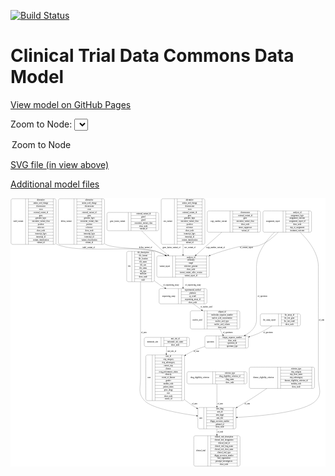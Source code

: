<link rel='stylesheet' href="assets/style.css">
<link rel='stylesheet' href="https://unpkg.com/leaflet@1.5.1/dist/leaflet.css" integrity="sha512-xwE/Az9zrjBIphAcBb3F6JVqxf46+CDLwfLMHloNu6KEQCAWi6HcDUbeOfBIptF7tcCzusKFjFw2yuvEpDL9wQ==" crossorigin="">
<script type="text/javascript" src="https://code.jquery.com/jquery-3.2.1.min.js"></script>
<script type="text/javascript"  src="https://unpkg.com/leaflet@1.5.1/dist/leaflet.js"></script>
<script type="text/javascript" src="assets/actions.js"></script>

[![Build Status](https://travis-ci.org/CBIIT/ctdc-model.svg?branch=master)](https://travis-ci.org/CBIIT/ctdc-model)

# Clinical Trial Data Commons Data Model

[View model on GitHub Pages](https://cbiit.github.io/ctdc-model/)




Zoom to Node: <select id="node_select">
  <option value="">Zoom to Node</option>
</select>
<div id="model"></div>

<p>
<a href="./model-desc/ctdc-model.svg">SVG file (in view above)</a>
<p>
<a href="./model-desc">Additional model files</a>
<div id='graph' style='display:off;'>
<svg width="2379pt" height="2029pt"
 viewBox="0.00 0.00 2379.00 2029.00" xmlns="http://www.w3.org/2000/svg" xmlns:xlink="http://www.w3.org/1999/xlink">
<g id="graph0" class="graph" transform="scale(1 1) rotate(0) translate(4 2025)">
<title>Perl</title>
<polygon fill="#ffffff" stroke="transparent" points="-4,4 -4,-2025 2375,-2025 2375,4 -4,4"/>
<!-- file -->
<g id="node1" class="node">
<title>file</title>
<path fill="none" stroke="#000000" d="M885.5,-1393.5C885.5,-1393.5 1070.5,-1393.5 1070.5,-1393.5 1076.5,-1393.5 1082.5,-1399.5 1082.5,-1405.5 1082.5,-1405.5 1082.5,-1611.5 1082.5,-1611.5 1082.5,-1617.5 1076.5,-1623.5 1070.5,-1623.5 1070.5,-1623.5 885.5,-1623.5 885.5,-1623.5 879.5,-1623.5 873.5,-1617.5 873.5,-1611.5 873.5,-1611.5 873.5,-1405.5 873.5,-1405.5 873.5,-1399.5 879.5,-1393.5 885.5,-1393.5"/>
<text text-anchor="middle" x="893" y="-1504.8" font-family="Times,serif" font-size="14.00" fill="#000000">file</text>
<polyline fill="none" stroke="#000000" points="912.5,-1393.5 912.5,-1623.5 "/>
<text text-anchor="middle" x="923" y="-1504.8" font-family="Times,serif" font-size="14.00" fill="#000000"> </text>
<polyline fill="none" stroke="#000000" points="933.5,-1393.5 933.5,-1623.5 "/>
<text text-anchor="middle" x="997.5" y="-1608.3" font-family="Times,serif" font-size="14.00" fill="#000000">file_description</text>
<polyline fill="none" stroke="#000000" points="933.5,-1600.5 1061.5,-1600.5 "/>
<text text-anchor="middle" x="997.5" y="-1585.3" font-family="Times,serif" font-size="14.00" fill="#000000">file_format</text>
<polyline fill="none" stroke="#000000" points="933.5,-1577.5 1061.5,-1577.5 "/>
<text text-anchor="middle" x="997.5" y="-1562.3" font-family="Times,serif" font-size="14.00" fill="#000000">file_location</text>
<polyline fill="none" stroke="#000000" points="933.5,-1554.5 1061.5,-1554.5 "/>
<text text-anchor="middle" x="997.5" y="-1539.3" font-family="Times,serif" font-size="14.00" fill="#000000">file_name</text>
<polyline fill="none" stroke="#000000" points="933.5,-1531.5 1061.5,-1531.5 "/>
<text text-anchor="middle" x="997.5" y="-1516.3" font-family="Times,serif" font-size="14.00" fill="#000000">file_size</text>
<polyline fill="none" stroke="#000000" points="933.5,-1508.5 1061.5,-1508.5 "/>
<text text-anchor="middle" x="997.5" y="-1493.3" font-family="Times,serif" font-size="14.00" fill="#000000">file_status</text>
<polyline fill="none" stroke="#000000" points="933.5,-1485.5 1061.5,-1485.5 "/>
<text text-anchor="middle" x="997.5" y="-1470.3" font-family="Times,serif" font-size="14.00" fill="#000000">file_type</text>
<polyline fill="none" stroke="#000000" points="933.5,-1462.5 1061.5,-1462.5 "/>
<text text-anchor="middle" x="997.5" y="-1447.3" font-family="Times,serif" font-size="14.00" fill="#000000">md5sum</text>
<polyline fill="none" stroke="#000000" points="933.5,-1439.5 1061.5,-1439.5 "/>
<text text-anchor="middle" x="997.5" y="-1424.3" font-family="Times,serif" font-size="14.00" fill="#000000">show_node</text>
<polyline fill="none" stroke="#000000" points="933.5,-1416.5 1061.5,-1416.5 "/>
<text text-anchor="middle" x="997.5" y="-1401.3" font-family="Times,serif" font-size="14.00" fill="#000000">uuid</text>
<polyline fill="none" stroke="#000000" points="1061.5,-1393.5 1061.5,-1623.5 "/>
<text text-anchor="middle" x="1072" y="-1504.8" font-family="Times,serif" font-size="14.00" fill="#000000"> </text>
</g>
<!-- arm -->
<g id="node14" class="node">
<title>arm</title>
<path fill="none" stroke="#000000" d="M1423,-282.5C1423,-282.5 1687,-282.5 1687,-282.5 1693,-282.5 1699,-288.5 1699,-294.5 1699,-294.5 1699,-431.5 1699,-431.5 1699,-437.5 1693,-443.5 1687,-443.5 1687,-443.5 1423,-443.5 1423,-443.5 1417,-443.5 1411,-437.5 1411,-431.5 1411,-431.5 1411,-294.5 1411,-294.5 1411,-288.5 1417,-282.5 1423,-282.5"/>
<text text-anchor="middle" x="1433.5" y="-359.3" font-family="Times,serif" font-size="14.00" fill="#000000">arm</text>
<polyline fill="none" stroke="#000000" points="1456,-282.5 1456,-443.5 "/>
<text text-anchor="middle" x="1466.5" y="-359.3" font-family="Times,serif" font-size="14.00" fill="#000000"> </text>
<polyline fill="none" stroke="#000000" points="1477,-282.5 1477,-443.5 "/>
<text text-anchor="middle" x="1577.5" y="-428.3" font-family="Times,serif" font-size="14.00" fill="#000000">arm_drug</text>
<polyline fill="none" stroke="#000000" points="1477,-420.5 1678,-420.5 "/>
<text text-anchor="middle" x="1577.5" y="-405.3" font-family="Times,serif" font-size="14.00" fill="#000000">arm_id</text>
<polyline fill="none" stroke="#000000" points="1477,-397.5 1678,-397.5 "/>
<text text-anchor="middle" x="1577.5" y="-382.3" font-family="Times,serif" font-size="14.00" fill="#000000">arm_target</text>
<polyline fill="none" stroke="#000000" points="1477,-374.5 1678,-374.5 "/>
<text text-anchor="middle" x="1577.5" y="-359.3" font-family="Times,serif" font-size="14.00" fill="#000000">arm_title</text>
<polyline fill="none" stroke="#000000" points="1477,-351.5 1678,-351.5 "/>
<text text-anchor="middle" x="1577.5" y="-336.3" font-family="Times,serif" font-size="14.00" fill="#000000">dbgap_accession_number</text>
<polyline fill="none" stroke="#000000" points="1477,-328.5 1678,-328.5 "/>
<text text-anchor="middle" x="1577.5" y="-313.3" font-family="Times,serif" font-size="14.00" fill="#000000">pubmed_id</text>
<polyline fill="none" stroke="#000000" points="1477,-305.5 1678,-305.5 "/>
<text text-anchor="middle" x="1577.5" y="-290.3" font-family="Times,serif" font-size="14.00" fill="#000000">show_node</text>
<polyline fill="none" stroke="#000000" points="1678,-282.5 1678,-443.5 "/>
<text text-anchor="middle" x="1688.5" y="-359.3" font-family="Times,serif" font-size="14.00" fill="#000000"> </text>
</g>
<!-- file&#45;&gt;arm -->
<g id="edge9" class="edge">
<title>file&#45;&gt;arm</title>
<path fill="none" stroke="#000000" d="M978,-1393.4257C978,-1358.2999 978,-1319.5653 978,-1284 978,-1284 978,-1284 978,-668 978,-589.8864 955.4441,-551.8638 1009,-495 1061.9713,-438.7569 1258.5327,-401.5688 1400.6463,-381.3938"/>
<polygon fill="#000000" stroke="#000000" points="1401.3655,-384.8272 1410.7817,-379.9705 1400.3921,-377.8952 1401.3655,-384.8272"/>
<text text-anchor="middle" x="1003" y="-1006.8" font-family="Times,serif" font-size="14.00" fill="#000000">of_arm</text>
</g>
<!-- sequencing_assay -->
<g id="node18" class="node">
<title>sequencing_assay</title>
<path fill="none" stroke="#000000" d="M1130.5,-1226.5C1130.5,-1226.5 1467.5,-1226.5 1467.5,-1226.5 1473.5,-1226.5 1479.5,-1232.5 1479.5,-1238.5 1479.5,-1238.5 1479.5,-1329.5 1479.5,-1329.5 1479.5,-1335.5 1473.5,-1341.5 1467.5,-1341.5 1467.5,-1341.5 1130.5,-1341.5 1130.5,-1341.5 1124.5,-1341.5 1118.5,-1335.5 1118.5,-1329.5 1118.5,-1329.5 1118.5,-1238.5 1118.5,-1238.5 1118.5,-1232.5 1124.5,-1226.5 1130.5,-1226.5"/>
<text text-anchor="middle" x="1191.5" y="-1280.3" font-family="Times,serif" font-size="14.00" fill="#000000">sequencing_assay</text>
<polyline fill="none" stroke="#000000" points="1264.5,-1226.5 1264.5,-1341.5 "/>
<text text-anchor="middle" x="1275" y="-1280.3" font-family="Times,serif" font-size="14.00" fill="#000000"> </text>
<polyline fill="none" stroke="#000000" points="1285.5,-1226.5 1285.5,-1341.5 "/>
<text text-anchor="middle" x="1372" y="-1326.3" font-family="Times,serif" font-size="14.00" fill="#000000">experimental_method</text>
<polyline fill="none" stroke="#000000" points="1285.5,-1318.5 1458.5,-1318.5 "/>
<text text-anchor="middle" x="1372" y="-1303.3" font-family="Times,serif" font-size="14.00" fill="#000000">platform</text>
<polyline fill="none" stroke="#000000" points="1285.5,-1295.5 1458.5,-1295.5 "/>
<text text-anchor="middle" x="1372" y="-1280.3" font-family="Times,serif" font-size="14.00" fill="#000000">qc_result</text>
<polyline fill="none" stroke="#000000" points="1285.5,-1272.5 1458.5,-1272.5 "/>
<text text-anchor="middle" x="1372" y="-1257.3" font-family="Times,serif" font-size="14.00" fill="#000000">sequencing_assay_id</text>
<polyline fill="none" stroke="#000000" points="1285.5,-1249.5 1458.5,-1249.5 "/>
<text text-anchor="middle" x="1372" y="-1234.3" font-family="Times,serif" font-size="14.00" fill="#000000">show_node</text>
<polyline fill="none" stroke="#000000" points="1458.5,-1226.5 1458.5,-1341.5 "/>
<text text-anchor="middle" x="1469" y="-1280.3" font-family="Times,serif" font-size="14.00" fill="#000000"> </text>
</g>
<!-- file&#45;&gt;sequencing_assay -->
<g id="edge16" class="edge">
<title>file&#45;&gt;sequencing_assay</title>
<path fill="none" stroke="#000000" d="M1082.7835,-1400.637C1085.8543,-1398.0271 1088.9297,-1395.4763 1092,-1393 1113.1878,-1375.9115 1137.4689,-1360.2998 1161.7717,-1346.563"/>
<polygon fill="#000000" stroke="#000000" points="1163.6813,-1349.5059 1170.7206,-1341.5876 1160.2798,-1343.3879 1163.6813,-1349.5059"/>
<text text-anchor="middle" x="1208.5" y="-1363.8" font-family="Times,serif" font-size="14.00" fill="#000000">of_sequencing_assay</text>
</g>
<!-- variant_report -->
<g id="node2" class="node">
<title>variant_report</title>
<path fill="none" stroke="#000000" d="M1113,-1428C1113,-1428 1485,-1428 1485,-1428 1491,-1428 1497,-1434 1497,-1440 1497,-1440 1497,-1577 1497,-1577 1497,-1583 1491,-1589 1485,-1589 1485,-1589 1113,-1589 1113,-1589 1107,-1589 1101,-1583 1101,-1577 1101,-1577 1101,-1440 1101,-1440 1101,-1434 1107,-1428 1113,-1428"/>
<text text-anchor="middle" x="1161" y="-1504.8" font-family="Times,serif" font-size="14.00" fill="#000000">variant_report</text>
<polyline fill="none" stroke="#000000" points="1221,-1428 1221,-1589 "/>
<text text-anchor="middle" x="1231.5" y="-1504.8" font-family="Times,serif" font-size="14.00" fill="#000000"> </text>
<polyline fill="none" stroke="#000000" points="1242,-1428 1242,-1589 "/>
<text text-anchor="middle" x="1359" y="-1573.8" font-family="Times,serif" font-size="14.00" fill="#000000">analysis_id</text>
<polyline fill="none" stroke="#000000" points="1242,-1566 1476,-1566 "/>
<text text-anchor="middle" x="1359" y="-1550.8" font-family="Times,serif" font-size="14.00" fill="#000000">cellularity</text>
<polyline fill="none" stroke="#000000" points="1242,-1543 1476,-1543 "/>
<text text-anchor="middle" x="1359" y="-1527.8" font-family="Times,serif" font-size="14.00" fill="#000000">mapd</text>
<polyline fill="none" stroke="#000000" points="1242,-1520 1476,-1520 "/>
<text text-anchor="middle" x="1359" y="-1504.8" font-family="Times,serif" font-size="14.00" fill="#000000">reference_genome</text>
<polyline fill="none" stroke="#000000" points="1242,-1497 1476,-1497 "/>
<text text-anchor="middle" x="1359" y="-1481.8" font-family="Times,serif" font-size="14.00" fill="#000000">show_node</text>
<polyline fill="none" stroke="#000000" points="1242,-1474 1476,-1474 "/>
<text text-anchor="middle" x="1359" y="-1458.8" font-family="Times,serif" font-size="14.00" fill="#000000">torrent_variant_caller_version</text>
<polyline fill="none" stroke="#000000" points="1242,-1451 1476,-1451 "/>
<text text-anchor="middle" x="1359" y="-1435.8" font-family="Times,serif" font-size="14.00" fill="#000000">variant_report_id</text>
<polyline fill="none" stroke="#000000" points="1476,-1428 1476,-1589 "/>
<text text-anchor="middle" x="1486.5" y="-1504.8" font-family="Times,serif" font-size="14.00" fill="#000000"> </text>
</g>
<!-- variant_report&#45;&gt;sequencing_assay -->
<g id="edge15" class="edge">
<title>variant_report&#45;&gt;sequencing_assay</title>
<path fill="none" stroke="#000000" d="M1299,-1427.7675C1299,-1402.799 1299,-1375.5664 1299,-1351.5841"/>
<polygon fill="#000000" stroke="#000000" points="1302.5001,-1351.5211 1299,-1341.5211 1295.5001,-1351.5211 1302.5001,-1351.5211"/>
<text text-anchor="middle" x="1374.5" y="-1363.8" font-family="Times,serif" font-size="14.00" fill="#000000">of_sequencing_assay</text>
</g>
<!-- snv_variant -->
<g id="node3" class="node">
<title>snv_variant</title>
<path fill="none" stroke="#000000" d="M1146,-1675.5C1146,-1675.5 1452,-1675.5 1452,-1675.5 1458,-1675.5 1464,-1681.5 1464,-1687.5 1464,-1687.5 1464,-2008.5 1464,-2008.5 1464,-2014.5 1458,-2020.5 1452,-2020.5 1452,-2020.5 1146,-2020.5 1146,-2020.5 1140,-2020.5 1134,-2014.5 1134,-2008.5 1134,-2008.5 1134,-1687.5 1134,-1687.5 1134,-1681.5 1140,-1675.5 1146,-1675.5"/>
<text text-anchor="middle" x="1184" y="-1844.3" font-family="Times,serif" font-size="14.00" fill="#000000">snv_variant</text>
<polyline fill="none" stroke="#000000" points="1234,-1675.5 1234,-2020.5 "/>
<text text-anchor="middle" x="1244.5" y="-1844.3" font-family="Times,serif" font-size="14.00" fill="#000000"> </text>
<polyline fill="none" stroke="#000000" points="1255,-1675.5 1255,-2020.5 "/>
<text text-anchor="middle" x="1349" y="-2005.3" font-family="Times,serif" font-size="14.00" fill="#000000">alternative</text>
<polyline fill="none" stroke="#000000" points="1255,-1997.5 1443,-1997.5 "/>
<text text-anchor="middle" x="1349" y="-1982.3" font-family="Times,serif" font-size="14.00" fill="#000000">amino_acid_change</text>
<polyline fill="none" stroke="#000000" points="1255,-1974.5 1443,-1974.5 "/>
<text text-anchor="middle" x="1349" y="-1959.3" font-family="Times,serif" font-size="14.00" fill="#000000">chromosome</text>
<polyline fill="none" stroke="#000000" points="1255,-1951.5 1443,-1951.5 "/>
<text text-anchor="middle" x="1349" y="-1936.3" font-family="Times,serif" font-size="14.00" fill="#000000">exon</text>
<polyline fill="none" stroke="#000000" points="1255,-1928.5 1443,-1928.5 "/>
<text text-anchor="middle" x="1349" y="-1913.3" font-family="Times,serif" font-size="14.00" fill="#000000">external_variant_id</text>
<polyline fill="none" stroke="#000000" points="1255,-1905.5 1443,-1905.5 "/>
<text text-anchor="middle" x="1349" y="-1890.3" font-family="Times,serif" font-size="14.00" fill="#000000">gene</text>
<polyline fill="none" stroke="#000000" points="1255,-1882.5 1443,-1882.5 "/>
<text text-anchor="middle" x="1349" y="-1867.3" font-family="Times,serif" font-size="14.00" fill="#000000">genomic_hgvs</text>
<polyline fill="none" stroke="#000000" points="1255,-1859.5 1443,-1859.5 "/>
<text text-anchor="middle" x="1349" y="-1844.3" font-family="Times,serif" font-size="14.00" fill="#000000">oncomine_variant_class</text>
<polyline fill="none" stroke="#000000" points="1255,-1836.5 1443,-1836.5 "/>
<text text-anchor="middle" x="1349" y="-1821.3" font-family="Times,serif" font-size="14.00" fill="#000000">position</text>
<polyline fill="none" stroke="#000000" points="1255,-1813.5 1443,-1813.5 "/>
<text text-anchor="middle" x="1349" y="-1798.3" font-family="Times,serif" font-size="14.00" fill="#000000">reference</text>
<polyline fill="none" stroke="#000000" points="1255,-1790.5 1443,-1790.5 "/>
<text text-anchor="middle" x="1349" y="-1775.3" font-family="Times,serif" font-size="14.00" fill="#000000">show_node</text>
<polyline fill="none" stroke="#000000" points="1255,-1767.5 1443,-1767.5 "/>
<text text-anchor="middle" x="1349" y="-1752.3" font-family="Times,serif" font-size="14.00" fill="#000000">transcript_hgvs</text>
<polyline fill="none" stroke="#000000" points="1255,-1744.5 1443,-1744.5 "/>
<text text-anchor="middle" x="1349" y="-1729.3" font-family="Times,serif" font-size="14.00" fill="#000000">transcript_id</text>
<polyline fill="none" stroke="#000000" points="1255,-1721.5 1443,-1721.5 "/>
<text text-anchor="middle" x="1349" y="-1706.3" font-family="Times,serif" font-size="14.00" fill="#000000">variant_classification</text>
<polyline fill="none" stroke="#000000" points="1255,-1698.5 1443,-1698.5 "/>
<text text-anchor="middle" x="1349" y="-1683.3" font-family="Times,serif" font-size="14.00" fill="#000000">variant_id</text>
<polyline fill="none" stroke="#000000" points="1443,-1675.5 1443,-2020.5 "/>
<text text-anchor="middle" x="1453.5" y="-1844.3" font-family="Times,serif" font-size="14.00" fill="#000000"> </text>
</g>
<!-- snv_variant&#45;&gt;variant_report -->
<g id="edge17" class="edge">
<title>snv_variant&#45;&gt;variant_report</title>
<path fill="none" stroke="#000000" d="M1299,-1675.2662C1299,-1649.0112 1299,-1622.8513 1299,-1599.3"/>
<polygon fill="#000000" stroke="#000000" points="1302.5001,-1599.024 1299,-1589.024 1295.5001,-1599.024 1302.5001,-1599.024"/>
<text text-anchor="middle" x="1351.5" y="-1645.8" font-family="Times,serif" font-size="14.00" fill="#000000">snv_variant_of</text>
</g>
<!-- specimen -->
<g id="node4" class="node">
<title>specimen</title>
<path fill="none" stroke="#000000" d="M1476,-892.5C1476,-892.5 1780,-892.5 1780,-892.5 1786,-892.5 1792,-898.5 1792,-904.5 1792,-904.5 1792,-972.5 1792,-972.5 1792,-978.5 1786,-984.5 1780,-984.5 1780,-984.5 1476,-984.5 1476,-984.5 1470,-984.5 1464,-978.5 1464,-972.5 1464,-972.5 1464,-904.5 1464,-904.5 1464,-898.5 1470,-892.5 1476,-892.5"/>
<text text-anchor="middle" x="1506.5" y="-934.8" font-family="Times,serif" font-size="14.00" fill="#000000">specimen</text>
<polyline fill="none" stroke="#000000" points="1549,-892.5 1549,-984.5 "/>
<text text-anchor="middle" x="1559.5" y="-934.8" font-family="Times,serif" font-size="14.00" fill="#000000"> </text>
<polyline fill="none" stroke="#000000" points="1570,-892.5 1570,-984.5 "/>
<text text-anchor="middle" x="1670.5" y="-969.3" font-family="Times,serif" font-size="14.00" fill="#000000">biopsy_sequence_number</text>
<polyline fill="none" stroke="#000000" points="1570,-961.5 1771,-961.5 "/>
<text text-anchor="middle" x="1670.5" y="-946.3" font-family="Times,serif" font-size="14.00" fill="#000000">show_node</text>
<polyline fill="none" stroke="#000000" points="1570,-938.5 1771,-938.5 "/>
<text text-anchor="middle" x="1670.5" y="-923.3" font-family="Times,serif" font-size="14.00" fill="#000000">specimen_id</text>
<polyline fill="none" stroke="#000000" points="1570,-915.5 1771,-915.5 "/>
<text text-anchor="middle" x="1670.5" y="-900.3" font-family="Times,serif" font-size="14.00" fill="#000000">specimen_type</text>
<polyline fill="none" stroke="#000000" points="1771,-892.5 1771,-984.5 "/>
<text text-anchor="middle" x="1781.5" y="-934.8" font-family="Times,serif" font-size="14.00" fill="#000000"> </text>
</g>
<!-- case -->
<g id="node17" class="node">
<title>case</title>
<path fill="none" stroke="#000000" d="M1030,-495.5C1030,-495.5 1298,-495.5 1298,-495.5 1304,-495.5 1310,-501.5 1310,-507.5 1310,-507.5 1310,-828.5 1310,-828.5 1310,-834.5 1304,-840.5 1298,-840.5 1298,-840.5 1030,-840.5 1030,-840.5 1024,-840.5 1018,-834.5 1018,-828.5 1018,-828.5 1018,-507.5 1018,-507.5 1018,-501.5 1024,-495.5 1030,-495.5"/>
<text text-anchor="middle" x="1042.5" y="-664.3" font-family="Times,serif" font-size="14.00" fill="#000000">case</text>
<polyline fill="none" stroke="#000000" points="1067,-495.5 1067,-840.5 "/>
<text text-anchor="middle" x="1077.5" y="-664.3" font-family="Times,serif" font-size="14.00" fill="#000000"> </text>
<polyline fill="none" stroke="#000000" points="1088,-495.5 1088,-840.5 "/>
<text text-anchor="middle" x="1188.5" y="-825.3" font-family="Times,serif" font-size="14.00" fill="#000000">case_id</text>
<polyline fill="none" stroke="#000000" points="1088,-817.5 1289,-817.5 "/>
<text text-anchor="middle" x="1188.5" y="-802.3" font-family="Times,serif" font-size="14.00" fill="#000000">ctep_category</text>
<polyline fill="none" stroke="#000000" points="1088,-794.5 1289,-794.5 "/>
<text text-anchor="middle" x="1188.5" y="-779.3" font-family="Times,serif" font-size="14.00" fill="#000000">ctep_subcategory</text>
<polyline fill="none" stroke="#000000" points="1088,-771.5 1289,-771.5 "/>
<text text-anchor="middle" x="1188.5" y="-756.3" font-family="Times,serif" font-size="14.00" fill="#000000">current_step</text>
<polyline fill="none" stroke="#000000" points="1088,-748.5 1289,-748.5 "/>
<text text-anchor="middle" x="1188.5" y="-733.3" font-family="Times,serif" font-size="14.00" fill="#000000">disease</text>
<polyline fill="none" stroke="#000000" points="1088,-725.5 1289,-725.5 "/>
<text text-anchor="middle" x="1188.5" y="-710.3" font-family="Times,serif" font-size="14.00" fill="#000000">ecog_performance_status</text>
<polyline fill="none" stroke="#000000" points="1088,-702.5 1289,-702.5 "/>
<text text-anchor="middle" x="1188.5" y="-687.3" font-family="Times,serif" font-size="14.00" fill="#000000">ethnicity</text>
<polyline fill="none" stroke="#000000" points="1088,-679.5 1289,-679.5 "/>
<text text-anchor="middle" x="1188.5" y="-664.3" font-family="Times,serif" font-size="14.00" fill="#000000">extent_of_disease</text>
<polyline fill="none" stroke="#000000" points="1088,-656.5 1289,-656.5 "/>
<text text-anchor="middle" x="1188.5" y="-641.3" font-family="Times,serif" font-size="14.00" fill="#000000">gender</text>
<polyline fill="none" stroke="#000000" points="1088,-633.5 1289,-633.5 "/>
<text text-anchor="middle" x="1188.5" y="-618.3" font-family="Times,serif" font-size="14.00" fill="#000000">meddra_code</text>
<polyline fill="none" stroke="#000000" points="1088,-610.5 1289,-610.5 "/>
<text text-anchor="middle" x="1188.5" y="-595.3" font-family="Times,serif" font-size="14.00" fill="#000000">patient_status</text>
<polyline fill="none" stroke="#000000" points="1088,-587.5 1289,-587.5 "/>
<text text-anchor="middle" x="1188.5" y="-572.3" font-family="Times,serif" font-size="14.00" fill="#000000">prior_drugs</text>
<polyline fill="none" stroke="#000000" points="1088,-564.5 1289,-564.5 "/>
<text text-anchor="middle" x="1188.5" y="-549.3" font-family="Times,serif" font-size="14.00" fill="#000000">race</text>
<polyline fill="none" stroke="#000000" points="1088,-541.5 1289,-541.5 "/>
<text text-anchor="middle" x="1188.5" y="-526.3" font-family="Times,serif" font-size="14.00" fill="#000000">show_node</text>
<polyline fill="none" stroke="#000000" points="1088,-518.5 1289,-518.5 "/>
<text text-anchor="middle" x="1188.5" y="-503.3" font-family="Times,serif" font-size="14.00" fill="#000000">source_id</text>
<polyline fill="none" stroke="#000000" points="1289,-495.5 1289,-840.5 "/>
<text text-anchor="middle" x="1299.5" y="-664.3" font-family="Times,serif" font-size="14.00" fill="#000000"> </text>
</g>
<!-- specimen&#45;&gt;case -->
<g id="edge4" class="edge">
<title>specimen&#45;&gt;case</title>
<path fill="none" stroke="#000000" d="M1463.7711,-903.985C1415.0922,-889.2579 1363.2744,-868.8476 1320,-841 1319.4819,-840.6666 1318.9644,-840.331 1318.4476,-839.9933"/>
<polygon fill="#000000" stroke="#000000" points="1320.3721,-837.0695 1310.134,-834.3432 1316.4373,-842.859 1320.3721,-837.0695"/>
<text text-anchor="middle" x="1400" y="-862.8" font-family="Times,serif" font-size="14.00" fill="#000000">of_case</text>
</g>
<!-- copy_number_variant -->
<g id="node5" class="node">
<title>copy_number_variant</title>
<path fill="none" stroke="#000000" d="M1494,-1767.5C1494,-1767.5 1872,-1767.5 1872,-1767.5 1878,-1767.5 1884,-1773.5 1884,-1779.5 1884,-1779.5 1884,-1916.5 1884,-1916.5 1884,-1922.5 1878,-1928.5 1872,-1928.5 1872,-1928.5 1494,-1928.5 1494,-1928.5 1488,-1928.5 1482,-1922.5 1482,-1916.5 1482,-1916.5 1482,-1779.5 1482,-1779.5 1482,-1773.5 1488,-1767.5 1494,-1767.5"/>
<text text-anchor="middle" x="1568" y="-1844.3" font-family="Times,serif" font-size="14.00" fill="#000000">copy_number_variant</text>
<polyline fill="none" stroke="#000000" points="1654,-1767.5 1654,-1928.5 "/>
<text text-anchor="middle" x="1664.5" y="-1844.3" font-family="Times,serif" font-size="14.00" fill="#000000"> </text>
<polyline fill="none" stroke="#000000" points="1675,-1767.5 1675,-1928.5 "/>
<text text-anchor="middle" x="1769" y="-1913.3" font-family="Times,serif" font-size="14.00" fill="#000000">chromosome</text>
<polyline fill="none" stroke="#000000" points="1675,-1905.5 1863,-1905.5 "/>
<text text-anchor="middle" x="1769" y="-1890.3" font-family="Times,serif" font-size="14.00" fill="#000000">external_variant_id</text>
<polyline fill="none" stroke="#000000" points="1675,-1882.5 1863,-1882.5 "/>
<text text-anchor="middle" x="1769" y="-1867.3" font-family="Times,serif" font-size="14.00" fill="#000000">gene</text>
<polyline fill="none" stroke="#000000" points="1675,-1859.5 1863,-1859.5 "/>
<text text-anchor="middle" x="1769" y="-1844.3" font-family="Times,serif" font-size="14.00" fill="#000000">oncomine_variant_class</text>
<polyline fill="none" stroke="#000000" points="1675,-1836.5 1863,-1836.5 "/>
<text text-anchor="middle" x="1769" y="-1821.3" font-family="Times,serif" font-size="14.00" fill="#000000">show_node</text>
<polyline fill="none" stroke="#000000" points="1675,-1813.5 1863,-1813.5 "/>
<text text-anchor="middle" x="1769" y="-1798.3" font-family="Times,serif" font-size="14.00" fill="#000000">tumor_suppressor</text>
<polyline fill="none" stroke="#000000" points="1675,-1790.5 1863,-1790.5 "/>
<text text-anchor="middle" x="1769" y="-1775.3" font-family="Times,serif" font-size="14.00" fill="#000000">variant_id</text>
<polyline fill="none" stroke="#000000" points="1863,-1767.5 1863,-1928.5 "/>
<text text-anchor="middle" x="1873.5" y="-1844.3" font-family="Times,serif" font-size="14.00" fill="#000000"> </text>
</g>
<!-- copy_number_variant&#45;&gt;variant_report -->
<g id="edge18" class="edge">
<title>copy_number_variant&#45;&gt;variant_report</title>
<path fill="none" stroke="#000000" d="M1591.5103,-1767.1126C1533.1143,-1715.4839 1457.443,-1648.5818 1397.697,-1595.7595"/>
<polygon fill="#000000" stroke="#000000" points="1399.9311,-1593.0629 1390.121,-1589.0614 1395.2946,-1598.3072 1399.9311,-1593.0629"/>
<text text-anchor="middle" x="1544.5" y="-1645.8" font-family="Times,serif" font-size="14.00" fill="#000000">copy_number_variant_of</text>
</g>
<!-- drug_eligibility_criterion -->
<g id="node6" class="node">
<title>drug_eligibility_criterion</title>
<path fill="none" stroke="#000000" d="M1340.5,-622C1340.5,-622 1769.5,-622 1769.5,-622 1775.5,-622 1781.5,-628 1781.5,-634 1781.5,-634 1781.5,-702 1781.5,-702 1781.5,-708 1775.5,-714 1769.5,-714 1769.5,-714 1340.5,-714 1340.5,-714 1334.5,-714 1328.5,-708 1328.5,-702 1328.5,-702 1328.5,-634 1328.5,-634 1328.5,-628 1334.5,-622 1340.5,-622"/>
<text text-anchor="middle" x="1426" y="-664.3" font-family="Times,serif" font-size="14.00" fill="#000000">drug_eligibility_criterion</text>
<polyline fill="none" stroke="#000000" points="1523.5,-622 1523.5,-714 "/>
<text text-anchor="middle" x="1534" y="-664.3" font-family="Times,serif" font-size="14.00" fill="#000000"> </text>
<polyline fill="none" stroke="#000000" points="1544.5,-622 1544.5,-714 "/>
<text text-anchor="middle" x="1652.5" y="-698.8" font-family="Times,serif" font-size="14.00" fill="#000000">criterion_type</text>
<polyline fill="none" stroke="#000000" points="1544.5,-691 1760.5,-691 "/>
<text text-anchor="middle" x="1652.5" y="-675.8" font-family="Times,serif" font-size="14.00" fill="#000000">drug_eligibility_criterion_id</text>
<polyline fill="none" stroke="#000000" points="1544.5,-668 1760.5,-668 "/>
<text text-anchor="middle" x="1652.5" y="-652.8" font-family="Times,serif" font-size="14.00" fill="#000000">drug_name</text>
<polyline fill="none" stroke="#000000" points="1544.5,-645 1760.5,-645 "/>
<text text-anchor="middle" x="1652.5" y="-629.8" font-family="Times,serif" font-size="14.00" fill="#000000">show_node</text>
<polyline fill="none" stroke="#000000" points="1760.5,-622 1760.5,-714 "/>
<text text-anchor="middle" x="1771" y="-664.3" font-family="Times,serif" font-size="14.00" fill="#000000"> </text>
</g>
<!-- drug_eligibility_criterion&#45;&gt;arm -->
<g id="edge13" class="edge">
<title>drug_eligibility_criterion&#45;&gt;arm</title>
<path fill="none" stroke="#000000" d="M1555,-621.6771C1555,-577.2796 1555,-509.0465 1555,-453.8046"/>
<polygon fill="#000000" stroke="#000000" points="1558.5001,-453.6495 1555,-443.6496 1551.5001,-453.6496 1558.5001,-453.6495"/>
<text text-anchor="middle" x="1580" y="-465.8" font-family="Times,serif" font-size="14.00" fill="#000000">of_arm</text>
</g>
<!-- indel_variant -->
<g id="node7" class="node">
<title>indel_variant</title>
<path fill="none" stroke="#000000" d="M12,-1675.5C12,-1675.5 328,-1675.5 328,-1675.5 334,-1675.5 340,-1681.5 340,-1687.5 340,-1687.5 340,-2008.5 340,-2008.5 340,-2014.5 334,-2020.5 328,-2020.5 328,-2020.5 12,-2020.5 12,-2020.5 6,-2020.5 0,-2014.5 0,-2008.5 0,-2008.5 0,-1687.5 0,-1687.5 0,-1681.5 6,-1675.5 12,-1675.5"/>
<text text-anchor="middle" x="55" y="-1844.3" font-family="Times,serif" font-size="14.00" fill="#000000">indel_variant</text>
<polyline fill="none" stroke="#000000" points="110,-1675.5 110,-2020.5 "/>
<text text-anchor="middle" x="120.5" y="-1844.3" font-family="Times,serif" font-size="14.00" fill="#000000"> </text>
<polyline fill="none" stroke="#000000" points="131,-1675.5 131,-2020.5 "/>
<text text-anchor="middle" x="225" y="-2005.3" font-family="Times,serif" font-size="14.00" fill="#000000">alternative</text>
<polyline fill="none" stroke="#000000" points="131,-1997.5 319,-1997.5 "/>
<text text-anchor="middle" x="225" y="-1982.3" font-family="Times,serif" font-size="14.00" fill="#000000">amino_acid_change</text>
<polyline fill="none" stroke="#000000" points="131,-1974.5 319,-1974.5 "/>
<text text-anchor="middle" x="225" y="-1959.3" font-family="Times,serif" font-size="14.00" fill="#000000">chromosome</text>
<polyline fill="none" stroke="#000000" points="131,-1951.5 319,-1951.5 "/>
<text text-anchor="middle" x="225" y="-1936.3" font-family="Times,serif" font-size="14.00" fill="#000000">exon</text>
<polyline fill="none" stroke="#000000" points="131,-1928.5 319,-1928.5 "/>
<text text-anchor="middle" x="225" y="-1913.3" font-family="Times,serif" font-size="14.00" fill="#000000">external_variant_id</text>
<polyline fill="none" stroke="#000000" points="131,-1905.5 319,-1905.5 "/>
<text text-anchor="middle" x="225" y="-1890.3" font-family="Times,serif" font-size="14.00" fill="#000000">gene</text>
<polyline fill="none" stroke="#000000" points="131,-1882.5 319,-1882.5 "/>
<text text-anchor="middle" x="225" y="-1867.3" font-family="Times,serif" font-size="14.00" fill="#000000">genomic_hgvs</text>
<polyline fill="none" stroke="#000000" points="131,-1859.5 319,-1859.5 "/>
<text text-anchor="middle" x="225" y="-1844.3" font-family="Times,serif" font-size="14.00" fill="#000000">oncomine_variant_class</text>
<polyline fill="none" stroke="#000000" points="131,-1836.5 319,-1836.5 "/>
<text text-anchor="middle" x="225" y="-1821.3" font-family="Times,serif" font-size="14.00" fill="#000000">position</text>
<polyline fill="none" stroke="#000000" points="131,-1813.5 319,-1813.5 "/>
<text text-anchor="middle" x="225" y="-1798.3" font-family="Times,serif" font-size="14.00" fill="#000000">reference</text>
<polyline fill="none" stroke="#000000" points="131,-1790.5 319,-1790.5 "/>
<text text-anchor="middle" x="225" y="-1775.3" font-family="Times,serif" font-size="14.00" fill="#000000">show_node</text>
<polyline fill="none" stroke="#000000" points="131,-1767.5 319,-1767.5 "/>
<text text-anchor="middle" x="225" y="-1752.3" font-family="Times,serif" font-size="14.00" fill="#000000">transcript_hgvs</text>
<polyline fill="none" stroke="#000000" points="131,-1744.5 319,-1744.5 "/>
<text text-anchor="middle" x="225" y="-1729.3" font-family="Times,serif" font-size="14.00" fill="#000000">transcript_id</text>
<polyline fill="none" stroke="#000000" points="131,-1721.5 319,-1721.5 "/>
<text text-anchor="middle" x="225" y="-1706.3" font-family="Times,serif" font-size="14.00" fill="#000000">variant_classification</text>
<polyline fill="none" stroke="#000000" points="131,-1698.5 319,-1698.5 "/>
<text text-anchor="middle" x="225" y="-1683.3" font-family="Times,serif" font-size="14.00" fill="#000000">variant_id</text>
<polyline fill="none" stroke="#000000" points="319,-1675.5 319,-2020.5 "/>
<text text-anchor="middle" x="329.5" y="-1844.3" font-family="Times,serif" font-size="14.00" fill="#000000"> </text>
</g>
<!-- indel_variant&#45;&gt;variant_report -->
<g id="edge14" class="edge">
<title>indel_variant&#45;&gt;variant_report</title>
<path fill="none" stroke="#000000" d="M340.239,-1679.2987C343.1398,-1677.8008 346.0606,-1676.3662 349,-1675 499.0808,-1605.2441 932.7589,-1669.0821 1092,-1624 1117.368,-1616.8182 1143.003,-1605.9974 1167.1826,-1593.8088"/>
<polygon fill="#000000" stroke="#000000" points="1169.0868,-1596.7651 1176.3748,-1589.0752 1165.882,-1590.5418 1169.0868,-1596.7651"/>
<text text-anchor="middle" x="587.5" y="-1645.8" font-family="Times,serif" font-size="14.00" fill="#000000">indel_variant_of</text>
</g>
<!-- clinical_trial -->
<g id="node8" class="node">
<title>clinical_trial</title>
<path fill="none" stroke="#000000" d="M1392.5,-.5C1392.5,-.5 1717.5,-.5 1717.5,-.5 1723.5,-.5 1729.5,-6.5 1729.5,-12.5 1729.5,-12.5 1729.5,-218.5 1729.5,-218.5 1729.5,-224.5 1723.5,-230.5 1717.5,-230.5 1717.5,-230.5 1392.5,-230.5 1392.5,-230.5 1386.5,-230.5 1380.5,-224.5 1380.5,-218.5 1380.5,-218.5 1380.5,-12.5 1380.5,-12.5 1380.5,-6.5 1386.5,-.5 1392.5,-.5"/>
<text text-anchor="middle" x="1433.5" y="-111.8" font-family="Times,serif" font-size="14.00" fill="#000000">clinical_trial</text>
<polyline fill="none" stroke="#000000" points="1486.5,-.5 1486.5,-230.5 "/>
<text text-anchor="middle" x="1497" y="-111.8" font-family="Times,serif" font-size="14.00" fill="#000000"> </text>
<polyline fill="none" stroke="#000000" points="1507.5,-.5 1507.5,-230.5 "/>
<text text-anchor="middle" x="1608" y="-215.3" font-family="Times,serif" font-size="14.00" fill="#000000">clinical_trial_description</text>
<polyline fill="none" stroke="#000000" points="1507.5,-207.5 1708.5,-207.5 "/>
<text text-anchor="middle" x="1608" y="-192.3" font-family="Times,serif" font-size="14.00" fill="#000000">clinical_trial_designation</text>
<polyline fill="none" stroke="#000000" points="1507.5,-184.5 1708.5,-184.5 "/>
<text text-anchor="middle" x="1608" y="-169.3" font-family="Times,serif" font-size="14.00" fill="#000000">clinical_trial_id</text>
<polyline fill="none" stroke="#000000" points="1507.5,-161.5 1708.5,-161.5 "/>
<text text-anchor="middle" x="1608" y="-146.3" font-family="Times,serif" font-size="14.00" fill="#000000">clinical_trial_long_name</text>
<polyline fill="none" stroke="#000000" points="1507.5,-138.5 1708.5,-138.5 "/>
<text text-anchor="middle" x="1608" y="-123.3" font-family="Times,serif" font-size="14.00" fill="#000000">clinical_trial_short_name</text>
<polyline fill="none" stroke="#000000" points="1507.5,-115.5 1708.5,-115.5 "/>
<text text-anchor="middle" x="1608" y="-100.3" font-family="Times,serif" font-size="14.00" fill="#000000">clinical_trial_type</text>
<polyline fill="none" stroke="#000000" points="1507.5,-92.5 1708.5,-92.5 "/>
<text text-anchor="middle" x="1608" y="-77.3" font-family="Times,serif" font-size="14.00" fill="#000000">dbgap_accession_number</text>
<polyline fill="none" stroke="#000000" points="1507.5,-69.5 1708.5,-69.5 "/>
<text text-anchor="middle" x="1608" y="-54.3" font-family="Times,serif" font-size="14.00" fill="#000000">lead_organization</text>
<polyline fill="none" stroke="#000000" points="1507.5,-46.5 1708.5,-46.5 "/>
<text text-anchor="middle" x="1608" y="-31.3" font-family="Times,serif" font-size="14.00" fill="#000000">principal_investigators</text>
<polyline fill="none" stroke="#000000" points="1507.5,-23.5 1708.5,-23.5 "/>
<text text-anchor="middle" x="1608" y="-8.3" font-family="Times,serif" font-size="14.00" fill="#000000">show_node</text>
<polyline fill="none" stroke="#000000" points="1708.5,-.5 1708.5,-230.5 "/>
<text text-anchor="middle" x="1719" y="-111.8" font-family="Times,serif" font-size="14.00" fill="#000000"> </text>
</g>
<!-- nucleic_acid -->
<g id="node9" class="node">
<title>nucleic_acid</title>
<path fill="none" stroke="#000000" d="M1366,-1036.5C1366,-1036.5 1716,-1036.5 1716,-1036.5 1722,-1036.5 1728,-1042.5 1728,-1048.5 1728,-1048.5 1728,-1162.5 1728,-1162.5 1728,-1168.5 1722,-1174.5 1716,-1174.5 1716,-1174.5 1366,-1174.5 1366,-1174.5 1360,-1174.5 1354,-1168.5 1354,-1162.5 1354,-1162.5 1354,-1048.5 1354,-1048.5 1354,-1042.5 1360,-1036.5 1366,-1036.5"/>
<text text-anchor="middle" x="1407" y="-1101.8" font-family="Times,serif" font-size="14.00" fill="#000000">nucleic_acid</text>
<polyline fill="none" stroke="#000000" points="1460,-1036.5 1460,-1174.5 "/>
<text text-anchor="middle" x="1470.5" y="-1101.8" font-family="Times,serif" font-size="14.00" fill="#000000"> </text>
<polyline fill="none" stroke="#000000" points="1481,-1036.5 1481,-1174.5 "/>
<text text-anchor="middle" x="1594" y="-1159.3" font-family="Times,serif" font-size="14.00" fill="#000000">aliquot_id</text>
<polyline fill="none" stroke="#000000" points="1481,-1151.5 1707,-1151.5 "/>
<text text-anchor="middle" x="1594" y="-1136.3" font-family="Times,serif" font-size="14.00" fill="#000000">molecular_sequence_number</text>
<polyline fill="none" stroke="#000000" points="1481,-1128.5 1707,-1128.5 "/>
<text text-anchor="middle" x="1594" y="-1113.3" font-family="Times,serif" font-size="14.00" fill="#000000">nucleic_acid_concentration</text>
<polyline fill="none" stroke="#000000" points="1481,-1105.5 1707,-1105.5 "/>
<text text-anchor="middle" x="1594" y="-1090.3" font-family="Times,serif" font-size="14.00" fill="#000000">nucleic_acid_type</text>
<polyline fill="none" stroke="#000000" points="1481,-1082.5 1707,-1082.5 "/>
<text text-anchor="middle" x="1594" y="-1067.3" font-family="Times,serif" font-size="14.00" fill="#000000">nucleic_acid_volume</text>
<polyline fill="none" stroke="#000000" points="1481,-1059.5 1707,-1059.5 "/>
<text text-anchor="middle" x="1594" y="-1044.3" font-family="Times,serif" font-size="14.00" fill="#000000">show_node</text>
<polyline fill="none" stroke="#000000" points="1707,-1036.5 1707,-1174.5 "/>
<text text-anchor="middle" x="1717.5" y="-1101.8" font-family="Times,serif" font-size="14.00" fill="#000000"> </text>
</g>
<!-- nucleic_acid&#45;&gt;specimen -->
<g id="edge6" class="edge">
<title>nucleic_acid&#45;&gt;specimen</title>
<path fill="none" stroke="#000000" d="M1577.14,-1036.1278C1584.4989,-1022.0022 1592.1471,-1007.321 1599.2092,-993.7651"/>
<polygon fill="#000000" stroke="#000000" points="1602.4776,-995.0665 1603.9939,-984.5807 1596.2696,-991.8324 1602.4776,-995.0665"/>
<text text-anchor="middle" x="1637" y="-1006.8" font-family="Times,serif" font-size="14.00" fill="#000000">of_specimen</text>
</g>
<!-- disease_eligibility_criterion -->
<g id="node10" class="node">
<title>disease_eligibility_criterion</title>
<path fill="none" stroke="#000000" d="M1811.5,-587.5C1811.5,-587.5 2280.5,-587.5 2280.5,-587.5 2286.5,-587.5 2292.5,-593.5 2292.5,-599.5 2292.5,-599.5 2292.5,-736.5 2292.5,-736.5 2292.5,-742.5 2286.5,-748.5 2280.5,-748.5 2280.5,-748.5 1811.5,-748.5 1811.5,-748.5 1805.5,-748.5 1799.5,-742.5 1799.5,-736.5 1799.5,-736.5 1799.5,-599.5 1799.5,-599.5 1799.5,-593.5 1805.5,-587.5 1811.5,-587.5"/>
<text text-anchor="middle" x="1907" y="-664.3" font-family="Times,serif" font-size="14.00" fill="#000000">disease_eligibility_criterion</text>
<polyline fill="none" stroke="#000000" points="2014.5,-587.5 2014.5,-748.5 "/>
<text text-anchor="middle" x="2025" y="-664.3" font-family="Times,serif" font-size="14.00" fill="#000000"> </text>
<polyline fill="none" stroke="#000000" points="2035.5,-587.5 2035.5,-748.5 "/>
<text text-anchor="middle" x="2153.5" y="-733.3" font-family="Times,serif" font-size="14.00" fill="#000000">criterion_type</text>
<polyline fill="none" stroke="#000000" points="2035.5,-725.5 2271.5,-725.5 "/>
<text text-anchor="middle" x="2153.5" y="-710.3" font-family="Times,serif" font-size="14.00" fill="#000000">ctep_category</text>
<polyline fill="none" stroke="#000000" points="2035.5,-702.5 2271.5,-702.5 "/>
<text text-anchor="middle" x="2153.5" y="-687.3" font-family="Times,serif" font-size="14.00" fill="#000000">ctep_short_name</text>
<polyline fill="none" stroke="#000000" points="2035.5,-679.5 2271.5,-679.5 "/>
<text text-anchor="middle" x="2153.5" y="-664.3" font-family="Times,serif" font-size="14.00" fill="#000000">ctep_subcategory</text>
<polyline fill="none" stroke="#000000" points="2035.5,-656.5 2271.5,-656.5 "/>
<text text-anchor="middle" x="2153.5" y="-641.3" font-family="Times,serif" font-size="14.00" fill="#000000">disease_eligibility_criterion_id</text>
<polyline fill="none" stroke="#000000" points="2035.5,-633.5 2271.5,-633.5 "/>
<text text-anchor="middle" x="2153.5" y="-618.3" font-family="Times,serif" font-size="14.00" fill="#000000">meddra_code</text>
<polyline fill="none" stroke="#000000" points="2035.5,-610.5 2271.5,-610.5 "/>
<text text-anchor="middle" x="2153.5" y="-595.3" font-family="Times,serif" font-size="14.00" fill="#000000">show_node</text>
<polyline fill="none" stroke="#000000" points="2271.5,-587.5 2271.5,-748.5 "/>
<text text-anchor="middle" x="2282" y="-664.3" font-family="Times,serif" font-size="14.00" fill="#000000"> </text>
</g>
<!-- disease_eligibility_criterion&#45;&gt;arm -->
<g id="edge12" class="edge">
<title>disease_eligibility_criterion&#45;&gt;arm</title>
<path fill="none" stroke="#000000" d="M1931.8662,-587.4962C1888.326,-557.6024 1837.8885,-523.9439 1791,-495 1764.5058,-478.6453 1735.8996,-461.9052 1708.0539,-446.0769"/>
<polygon fill="#000000" stroke="#000000" points="1709.4693,-442.8561 1699.0434,-440.9716 1706.0184,-448.9465 1709.4693,-442.8561"/>
<text text-anchor="middle" x="1784" y="-465.8" font-family="Times,serif" font-size="14.00" fill="#000000">of_arm</text>
</g>
<!-- assignment_report -->
<g id="node11" class="node">
<title>assignment_report</title>
<path fill="none" stroke="#000000" d="M1914.5,-1767.5C1914.5,-1767.5 2257.5,-1767.5 2257.5,-1767.5 2263.5,-1767.5 2269.5,-1773.5 2269.5,-1779.5 2269.5,-1779.5 2269.5,-1916.5 2269.5,-1916.5 2269.5,-1922.5 2263.5,-1928.5 2257.5,-1928.5 2257.5,-1928.5 1914.5,-1928.5 1914.5,-1928.5 1908.5,-1928.5 1902.5,-1922.5 1902.5,-1916.5 1902.5,-1916.5 1902.5,-1779.5 1902.5,-1779.5 1902.5,-1773.5 1908.5,-1767.5 1914.5,-1767.5"/>
<text text-anchor="middle" x="1978.5" y="-1844.3" font-family="Times,serif" font-size="14.00" fill="#000000">assignment_report</text>
<polyline fill="none" stroke="#000000" points="2054.5,-1767.5 2054.5,-1928.5 "/>
<text text-anchor="middle" x="2065" y="-1844.3" font-family="Times,serif" font-size="14.00" fill="#000000"> </text>
<polyline fill="none" stroke="#000000" points="2075.5,-1767.5 2075.5,-1928.5 "/>
<text text-anchor="middle" x="2162" y="-1913.3" font-family="Times,serif" font-size="14.00" fill="#000000">analysis_id</text>
<polyline fill="none" stroke="#000000" points="2075.5,-1905.5 2248.5,-1905.5 "/>
<text text-anchor="middle" x="2162" y="-1890.3" font-family="Times,serif" font-size="14.00" fill="#000000">assignment_logic</text>
<polyline fill="none" stroke="#000000" points="2075.5,-1882.5 2248.5,-1882.5 "/>
<text text-anchor="middle" x="2162" y="-1867.3" font-family="Times,serif" font-size="14.00" fill="#000000">assignment_outcome</text>
<polyline fill="none" stroke="#000000" points="2075.5,-1859.5 2248.5,-1859.5 "/>
<text text-anchor="middle" x="2162" y="-1844.3" font-family="Times,serif" font-size="14.00" fill="#000000">assignment_report_id</text>
<polyline fill="none" stroke="#000000" points="2075.5,-1836.5 2248.5,-1836.5 "/>
<text text-anchor="middle" x="2162" y="-1821.3" font-family="Times,serif" font-size="14.00" fill="#000000">show_node</text>
<polyline fill="none" stroke="#000000" points="2075.5,-1813.5 2248.5,-1813.5 "/>
<text text-anchor="middle" x="2162" y="-1798.3" font-family="Times,serif" font-size="14.00" fill="#000000">step_at_assignment</text>
<polyline fill="none" stroke="#000000" points="2075.5,-1790.5 2248.5,-1790.5 "/>
<text text-anchor="middle" x="2162" y="-1775.3" font-family="Times,serif" font-size="14.00" fill="#000000">treatment_outcome</text>
<polyline fill="none" stroke="#000000" points="2248.5,-1767.5 2248.5,-1928.5 "/>
<text text-anchor="middle" x="2259" y="-1844.3" font-family="Times,serif" font-size="14.00" fill="#000000"> </text>
</g>
<!-- assignment_report&#45;&gt;variant_report -->
<g id="edge19" class="edge">
<title>assignment_report&#45;&gt;variant_report</title>
<path fill="none" stroke="#000000" d="M2017.9311,-1767.3898C1984.0931,-1732.9354 1940.3383,-1695.9017 1893,-1675 1820.2604,-1642.8827 1792.5663,-1674.4941 1715,-1657 1644.7692,-1641.1603 1570.1017,-1616.9665 1503.6971,-1592.6763"/>
<polygon fill="#000000" stroke="#000000" points="1504.5546,-1589.2624 1493.9611,-1589.0928 1502.1367,-1595.8316 1504.5546,-1589.2624"/>
<text text-anchor="middle" x="1777.5" y="-1645.8" font-family="Times,serif" font-size="14.00" fill="#000000">of_variant_report</text>
</g>
<!-- assignment_report&#45;&gt;specimen -->
<g id="edge5" class="edge">
<title>assignment_report&#45;&gt;specimen</title>
<path fill="none" stroke="#000000" d="M1989.962,-1767.2922C1926.1374,-1704.2271 1854,-1610.4073 1854,-1508.5 1854,-1508.5 1854,-1508.5 1854,-1105.5 1854,-1053.4805 1814.7924,-1015.8229 1769.0383,-989.5878"/>
<polygon fill="#000000" stroke="#000000" points="1770.5641,-986.4321 1760.119,-984.6569 1767.1773,-992.5583 1770.5641,-986.4321"/>
<text text-anchor="middle" x="1899" y="-1280.3" font-family="Times,serif" font-size="14.00" fill="#000000">of_specimen</text>
</g>
<!-- assignment_report&#45;&gt;arm -->
<g id="edge11" class="edge">
<title>assignment_report&#45;&gt;arm</title>
<path fill="none" stroke="#000000" d="M2183.6196,-1767.2086C2248.1855,-1704.2714 2321,-1610.6494 2321,-1508.5 2321,-1508.5 2321,-1508.5 2321,-668 2321,-590.6488 2354.8749,-551.4575 2302,-495 2223.3587,-411.0302 1904.1315,-380.1931 1709.332,-369.076"/>
<polygon fill="#000000" stroke="#000000" points="1709.4658,-365.5781 1699.2859,-368.5138 1709.0747,-372.5672 1709.4658,-365.5781"/>
<text text-anchor="middle" x="2346" y="-1101.8" font-family="Times,serif" font-size="14.00" fill="#000000">of_arm</text>
</g>
<!-- metastatic_site -->
<g id="node12" class="node">
<title>metastatic_site</title>
<path fill="none" stroke="#000000" d="M1018,-904C1018,-904 1336,-904 1336,-904 1342,-904 1348,-910 1348,-916 1348,-916 1348,-961 1348,-961 1348,-967 1342,-973 1336,-973 1336,-973 1018,-973 1018,-973 1012,-973 1006,-967 1006,-961 1006,-961 1006,-916 1006,-916 1006,-910 1012,-904 1018,-904"/>
<text text-anchor="middle" x="1069.5" y="-934.8" font-family="Times,serif" font-size="14.00" fill="#000000">metastatic_site</text>
<polyline fill="none" stroke="#000000" points="1133,-904 1133,-973 "/>
<text text-anchor="middle" x="1143.5" y="-934.8" font-family="Times,serif" font-size="14.00" fill="#000000"> </text>
<polyline fill="none" stroke="#000000" points="1154,-904 1154,-973 "/>
<text text-anchor="middle" x="1240.5" y="-957.8" font-family="Times,serif" font-size="14.00" fill="#000000">met_site_id</text>
<polyline fill="none" stroke="#000000" points="1154,-950 1327,-950 "/>
<text text-anchor="middle" x="1240.5" y="-934.8" font-family="Times,serif" font-size="14.00" fill="#000000">metastatic_site_name</text>
<polyline fill="none" stroke="#000000" points="1154,-927 1327,-927 "/>
<text text-anchor="middle" x="1240.5" y="-911.8" font-family="Times,serif" font-size="14.00" fill="#000000">show_node</text>
<polyline fill="none" stroke="#000000" points="1327,-904 1327,-973 "/>
<text text-anchor="middle" x="1337.5" y="-934.8" font-family="Times,serif" font-size="14.00" fill="#000000"> </text>
</g>
<!-- metastatic_site&#45;&gt;case -->
<g id="edge2" class="edge">
<title>metastatic_site&#45;&gt;case</title>
<path fill="none" stroke="#000000" d="M1175.3403,-903.9662C1174.6286,-889.1559 1173.7381,-870.6284 1172.771,-850.5044"/>
<polygon fill="#000000" stroke="#000000" points="1176.2666,-850.3268 1172.2905,-840.5064 1169.2747,-850.6629 1176.2666,-850.3268"/>
<text text-anchor="middle" x="1214.5" y="-862.8" font-family="Times,serif" font-size="14.00" fill="#000000">met_site_of</text>
</g>
<!-- ihc_assay_report -->
<g id="node13" class="node">
<title>ihc_assay_report</title>
<path fill="none" stroke="#000000" d="M1894.5,-1059.5C1894.5,-1059.5 2173.5,-1059.5 2173.5,-1059.5 2179.5,-1059.5 2185.5,-1065.5 2185.5,-1071.5 2185.5,-1071.5 2185.5,-1139.5 2185.5,-1139.5 2185.5,-1145.5 2179.5,-1151.5 2173.5,-1151.5 2173.5,-1151.5 1894.5,-1151.5 1894.5,-1151.5 1888.5,-1151.5 1882.5,-1145.5 1882.5,-1139.5 1882.5,-1139.5 1882.5,-1071.5 1882.5,-1071.5 1882.5,-1065.5 1888.5,-1059.5 1894.5,-1059.5"/>
<text text-anchor="middle" x="1951.5" y="-1101.8" font-family="Times,serif" font-size="14.00" fill="#000000">ihc_assay_report</text>
<polyline fill="none" stroke="#000000" points="2020.5,-1059.5 2020.5,-1151.5 "/>
<text text-anchor="middle" x="2031" y="-1101.8" font-family="Times,serif" font-size="14.00" fill="#000000"> </text>
<polyline fill="none" stroke="#000000" points="2041.5,-1059.5 2041.5,-1151.5 "/>
<text text-anchor="middle" x="2103" y="-1136.3" font-family="Times,serif" font-size="14.00" fill="#000000">ihc_assay_id</text>
<polyline fill="none" stroke="#000000" points="2041.5,-1128.5 2164.5,-1128.5 "/>
<text text-anchor="middle" x="2103" y="-1113.3" font-family="Times,serif" font-size="14.00" fill="#000000">ihc_test_gene</text>
<polyline fill="none" stroke="#000000" points="2041.5,-1105.5 2164.5,-1105.5 "/>
<text text-anchor="middle" x="2103" y="-1090.3" font-family="Times,serif" font-size="14.00" fill="#000000">ihc_test_result</text>
<polyline fill="none" stroke="#000000" points="2041.5,-1082.5 2164.5,-1082.5 "/>
<text text-anchor="middle" x="2103" y="-1067.3" font-family="Times,serif" font-size="14.00" fill="#000000">show_node</text>
<polyline fill="none" stroke="#000000" points="2164.5,-1059.5 2164.5,-1151.5 "/>
<text text-anchor="middle" x="2175" y="-1101.8" font-family="Times,serif" font-size="14.00" fill="#000000"> </text>
</g>
<!-- ihc_assay_report&#45;&gt;specimen -->
<g id="edge7" class="edge">
<title>ihc_assay_report&#45;&gt;specimen</title>
<path fill="none" stroke="#000000" d="M1969.3656,-1059.4932C1939.5951,-1039.9311 1903.1345,-1018.1811 1868,-1003 1847.0335,-993.9407 1824.4756,-985.87 1801.881,-978.7665"/>
<polygon fill="#000000" stroke="#000000" points="1802.7873,-975.3834 1792.1999,-975.7812 1800.7246,-982.0726 1802.7873,-975.3834"/>
<text text-anchor="middle" x="1941" y="-1006.8" font-family="Times,serif" font-size="14.00" fill="#000000">of_specimen</text>
</g>
<!-- arm&#45;&gt;clinical_trial -->
<g id="edge3" class="edge">
<title>arm&#45;&gt;clinical_trial</title>
<path fill="none" stroke="#000000" d="M1555,-282.3017C1555,-269.0207 1555,-254.9838 1555,-240.9183"/>
<polygon fill="#000000" stroke="#000000" points="1558.5001,-240.6816 1555,-230.6817 1551.5001,-240.6817 1558.5001,-240.6816"/>
<text text-anchor="middle" x="1581" y="-252.8" font-family="Times,serif" font-size="14.00" fill="#000000">of_trial</text>
</g>
<!-- delins_variant -->
<g id="node15" class="node">
<title>delins_variant</title>
<path fill="none" stroke="#000000" d="M370,-1675.5C370,-1675.5 694,-1675.5 694,-1675.5 700,-1675.5 706,-1681.5 706,-1687.5 706,-1687.5 706,-2008.5 706,-2008.5 706,-2014.5 700,-2020.5 694,-2020.5 694,-2020.5 370,-2020.5 370,-2020.5 364,-2020.5 358,-2014.5 358,-2008.5 358,-2008.5 358,-1687.5 358,-1687.5 358,-1681.5 364,-1675.5 370,-1675.5"/>
<text text-anchor="middle" x="417" y="-1844.3" font-family="Times,serif" font-size="14.00" fill="#000000">delins_variant</text>
<polyline fill="none" stroke="#000000" points="476,-1675.5 476,-2020.5 "/>
<text text-anchor="middle" x="486.5" y="-1844.3" font-family="Times,serif" font-size="14.00" fill="#000000"> </text>
<polyline fill="none" stroke="#000000" points="497,-1675.5 497,-2020.5 "/>
<text text-anchor="middle" x="591" y="-2005.3" font-family="Times,serif" font-size="14.00" fill="#000000">alternative</text>
<polyline fill="none" stroke="#000000" points="497,-1997.5 685,-1997.5 "/>
<text text-anchor="middle" x="591" y="-1982.3" font-family="Times,serif" font-size="14.00" fill="#000000">amino_acid_change</text>
<polyline fill="none" stroke="#000000" points="497,-1974.5 685,-1974.5 "/>
<text text-anchor="middle" x="591" y="-1959.3" font-family="Times,serif" font-size="14.00" fill="#000000">chromosome</text>
<polyline fill="none" stroke="#000000" points="497,-1951.5 685,-1951.5 "/>
<text text-anchor="middle" x="591" y="-1936.3" font-family="Times,serif" font-size="14.00" fill="#000000">exon</text>
<polyline fill="none" stroke="#000000" points="497,-1928.5 685,-1928.5 "/>
<text text-anchor="middle" x="591" y="-1913.3" font-family="Times,serif" font-size="14.00" fill="#000000">external_variant_id</text>
<polyline fill="none" stroke="#000000" points="497,-1905.5 685,-1905.5 "/>
<text text-anchor="middle" x="591" y="-1890.3" font-family="Times,serif" font-size="14.00" fill="#000000">gene</text>
<polyline fill="none" stroke="#000000" points="497,-1882.5 685,-1882.5 "/>
<text text-anchor="middle" x="591" y="-1867.3" font-family="Times,serif" font-size="14.00" fill="#000000">genomic_hgvs</text>
<polyline fill="none" stroke="#000000" points="497,-1859.5 685,-1859.5 "/>
<text text-anchor="middle" x="591" y="-1844.3" font-family="Times,serif" font-size="14.00" fill="#000000">oncomine_variant_class</text>
<polyline fill="none" stroke="#000000" points="497,-1836.5 685,-1836.5 "/>
<text text-anchor="middle" x="591" y="-1821.3" font-family="Times,serif" font-size="14.00" fill="#000000">position</text>
<polyline fill="none" stroke="#000000" points="497,-1813.5 685,-1813.5 "/>
<text text-anchor="middle" x="591" y="-1798.3" font-family="Times,serif" font-size="14.00" fill="#000000">reference</text>
<polyline fill="none" stroke="#000000" points="497,-1790.5 685,-1790.5 "/>
<text text-anchor="middle" x="591" y="-1775.3" font-family="Times,serif" font-size="14.00" fill="#000000">show_node</text>
<polyline fill="none" stroke="#000000" points="497,-1767.5 685,-1767.5 "/>
<text text-anchor="middle" x="591" y="-1752.3" font-family="Times,serif" font-size="14.00" fill="#000000">transcript_hgvs</text>
<polyline fill="none" stroke="#000000" points="497,-1744.5 685,-1744.5 "/>
<text text-anchor="middle" x="591" y="-1729.3" font-family="Times,serif" font-size="14.00" fill="#000000">transcript_id</text>
<polyline fill="none" stroke="#000000" points="497,-1721.5 685,-1721.5 "/>
<text text-anchor="middle" x="591" y="-1706.3" font-family="Times,serif" font-size="14.00" fill="#000000">variant_classification</text>
<polyline fill="none" stroke="#000000" points="497,-1698.5 685,-1698.5 "/>
<text text-anchor="middle" x="591" y="-1683.3" font-family="Times,serif" font-size="14.00" fill="#000000">variant_id</text>
<polyline fill="none" stroke="#000000" points="685,-1675.5 685,-2020.5 "/>
<text text-anchor="middle" x="695.5" y="-1844.3" font-family="Times,serif" font-size="14.00" fill="#000000"> </text>
</g>
<!-- delins_variant&#45;&gt;variant_report -->
<g id="edge1" class="edge">
<title>delins_variant&#45;&gt;variant_report</title>
<path fill="none" stroke="#000000" d="M706.2637,-1679.8998C709.4883,-1678.1917 712.7345,-1676.5562 716,-1675 792.1194,-1638.7259 1012.0098,-1650.6748 1092,-1624 1115.6945,-1616.0984 1139.7891,-1605.4515 1162.7621,-1593.805"/>
<polygon fill="#000000" stroke="#000000" points="1164.5651,-1596.8132 1171.8478,-1589.1182 1161.356,-1590.5921 1164.5651,-1596.8132"/>
<text text-anchor="middle" x="1016.5" y="-1645.8" font-family="Times,serif" font-size="14.00" fill="#000000">delins_variant_of</text>
</g>
<!-- gene_fusion_variant -->
<g id="node16" class="node">
<title>gene_fusion_variant</title>
<path fill="none" stroke="#000000" d="M736.5,-1779C736.5,-1779 1103.5,-1779 1103.5,-1779 1109.5,-1779 1115.5,-1785 1115.5,-1791 1115.5,-1791 1115.5,-1905 1115.5,-1905 1115.5,-1911 1109.5,-1917 1103.5,-1917 1103.5,-1917 736.5,-1917 736.5,-1917 730.5,-1917 724.5,-1911 724.5,-1905 724.5,-1905 724.5,-1791 724.5,-1791 724.5,-1785 730.5,-1779 736.5,-1779"/>
<text text-anchor="middle" x="805" y="-1844.3" font-family="Times,serif" font-size="14.00" fill="#000000">gene_fusion_variant</text>
<polyline fill="none" stroke="#000000" points="885.5,-1779 885.5,-1917 "/>
<text text-anchor="middle" x="896" y="-1844.3" font-family="Times,serif" font-size="14.00" fill="#000000"> </text>
<polyline fill="none" stroke="#000000" points="906.5,-1779 906.5,-1917 "/>
<text text-anchor="middle" x="1000.5" y="-1901.8" font-family="Times,serif" font-size="14.00" fill="#000000">external_variant_id</text>
<polyline fill="none" stroke="#000000" points="906.5,-1894 1094.5,-1894 "/>
<text text-anchor="middle" x="1000.5" y="-1878.8" font-family="Times,serif" font-size="14.00" fill="#000000">gene1</text>
<polyline fill="none" stroke="#000000" points="906.5,-1871 1094.5,-1871 "/>
<text text-anchor="middle" x="1000.5" y="-1855.8" font-family="Times,serif" font-size="14.00" fill="#000000">gene2</text>
<polyline fill="none" stroke="#000000" points="906.5,-1848 1094.5,-1848 "/>
<text text-anchor="middle" x="1000.5" y="-1832.8" font-family="Times,serif" font-size="14.00" fill="#000000">oncomine_variant_class</text>
<polyline fill="none" stroke="#000000" points="906.5,-1825 1094.5,-1825 "/>
<text text-anchor="middle" x="1000.5" y="-1809.8" font-family="Times,serif" font-size="14.00" fill="#000000">show_node</text>
<polyline fill="none" stroke="#000000" points="906.5,-1802 1094.5,-1802 "/>
<text text-anchor="middle" x="1000.5" y="-1786.8" font-family="Times,serif" font-size="14.00" fill="#000000">variant_id</text>
<polyline fill="none" stroke="#000000" points="1094.5,-1779 1094.5,-1917 "/>
<text text-anchor="middle" x="1105" y="-1844.3" font-family="Times,serif" font-size="14.00" fill="#000000"> </text>
</g>
<!-- gene_fusion_variant&#45;&gt;variant_report -->
<g id="edge8" class="edge">
<title>gene_fusion_variant&#45;&gt;variant_report</title>
<path fill="none" stroke="#000000" d="M986.3905,-1778.7487C1026.5812,-1737.8034 1079.4827,-1685.6003 1129,-1642 1146.4973,-1626.5935 1165.5138,-1610.8026 1184.2818,-1595.7211"/>
<polygon fill="#000000" stroke="#000000" points="1186.6815,-1598.2836 1192.3048,-1589.3042 1182.3092,-1592.817 1186.6815,-1598.2836"/>
<text text-anchor="middle" x="1212" y="-1645.8" font-family="Times,serif" font-size="14.00" fill="#000000">gene_fusion_variant_of</text>
</g>
<!-- case&#45;&gt;arm -->
<g id="edge10" class="edge">
<title>case&#45;&gt;arm</title>
<path fill="none" stroke="#000000" d="M1310.0833,-503.1649C1313.376,-500.3768 1316.6832,-497.6516 1320,-495 1345.091,-474.9411 1373.6239,-456.1481 1401.9484,-439.3846"/>
<polygon fill="#000000" stroke="#000000" points="1403.8641,-442.3189 1410.728,-434.2481 1400.3292,-436.2769 1403.8641,-442.3189"/>
<text text-anchor="middle" x="1386" y="-465.8" font-family="Times,serif" font-size="14.00" fill="#000000">of_arm</text>
</g>
<!-- sequencing_assay&#45;&gt;nucleic_acid -->
<g id="edge20" class="edge">
<title>sequencing_assay&#45;&gt;nucleic_acid</title>
<path fill="none" stroke="#000000" d="M1377.2363,-1226.2927C1396.9858,-1211.7254 1418.4796,-1195.8715 1439.2023,-1180.5863"/>
<polygon fill="#000000" stroke="#000000" points="1441.438,-1183.2864 1447.4081,-1174.5337 1437.2828,-1177.653 1441.438,-1183.2864"/>
<text text-anchor="middle" x="1475.5" y="-1196.8" font-family="Times,serif" font-size="14.00" fill="#000000">of_nucleic_acid</text>
</g>
</g>
</svg>
</div>
